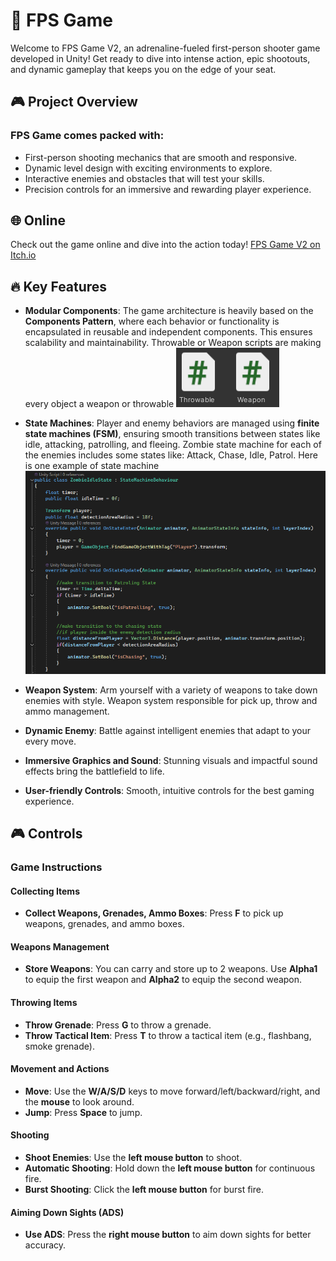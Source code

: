 # 🚀 FPS Game

Welcome to FPS Game V2, an adrenaline-fueled first-person shooter game developed in Unity! Get ready to dive into intense action, epic shootouts, and dynamic gameplay that keeps you on the edge of your seat.

## 🎮 Project Overview

### FPS Game comes packed with:

- First-person shooting mechanics that are smooth and responsive.
- Dynamic level design with exciting environments to explore.
- Interactive enemies and obstacles that will test your skills.
- Precision controls for an immersive and rewarding player experience.

## 🌐 Online

Check out the game online and dive into the action today! [FPS Game V2 on Itch.io](https://noychen.itch.io/firstpsv14)

## 🔥 Key Features

- **Modular Components**: The game architecture is heavily based on the **Components Pattern**, where each behavior or functionality is encapsulated in reusable and independent components. This ensures scalability and maintainability.
  Throwable or Weapon scripts are making every object a weapon or throwable
  ![ThrowableWeapon](Images/ThrowableWeapon.png)
  
- **State Machines**: Player and enemy behaviors are managed using **finite state machines (FSM)**, ensuring smooth transitions between states like idle, attacking, patrolling, and fleeing.
  Zombie state machine for each of the enemies includes some states like: Attack, Chase, Idle, Patrol. Here is one example of state machine
  ![StateMachine](Images/StateMachine.png)
  
- **Weapon System**: Arm yourself with a variety of weapons to take down enemies with style.
  Weapon system responsible for pick up, throw and ammo management.
- **Dynamic Enemy**: Battle against intelligent enemies that adapt to your every move.
- **Immersive Graphics and Sound**: Stunning visuals and impactful sound effects bring the battlefield to life.
- **User-friendly Controls**: Smooth, intuitive controls for the best gaming experience.

## 🎮 Controls

### Game Instructions

#### Collecting Items
- **Collect Weapons, Grenades, Ammo Boxes**: Press **F** to pick up weapons, grenades, and ammo boxes.

#### Weapons Management
- **Store Weapons**: You can carry and store up to 2 weapons. Use **Alpha1** to equip the first weapon and **Alpha2** to equip the second weapon.

#### Throwing Items
- **Throw Grenade**: Press **G** to throw a grenade.
- **Throw Tactical Item**: Press **T** to throw a tactical item (e.g., flashbang, smoke grenade).

#### Movement and Actions
- **Move**: Use the **W/A/S/D** keys to move forward/left/backward/right, and the **mouse** to look around.
- **Jump**: Press **Space** to jump.

#### Shooting
- **Shoot Enemies**: Use the **left mouse button** to shoot.
- **Automatic Shooting**: Hold down the **left mouse button** for continuous fire.
- **Burst Shooting**: Click the **left mouse button** for burst fire.

#### Aiming Down Sights (ADS)
- **Use ADS**: Press the **right mouse button** to aim down sights for better accuracy.
